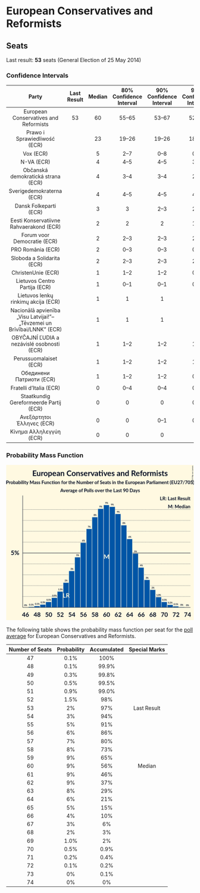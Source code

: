 # European Conservatives and Reformists

## Seats

Last result: **53** seats (General Election of 25 May 2014)

### Confidence Intervals

| Party | Last Result | Median | 80% Confidence Interval | 90% Confidence Interval | 95% Confidence Interval | 99% Confidence Interval |
|:-----:|:-----------:|:------:|:-----------------------:|:-----------------------:|:-----------------------:|:-----------------------:|
| European Conservatives and Reformists | 53 | 60 | 55–65 | 53–67 | 52–68 | 50–70 |
| Prawo i Sprawiedliwość (ECR) | | 23 | 19–26 | 19–26 | 18–27 | 18–28 |
| Vox (ECR) | | 5 | 2–7 | 0–8 | 0–8 | 0–9 |
| N-VA (ECR) | | 4 | 4–5 | 4–5 | 3–5 | 3–5 |
| Občanská demokratická strana (ECR) | | 4 | 3–4 | 3–4 | 2–5 | 2–5 |
| Sverigedemokraterna (ECR) | | 4 | 4–5 | 4–5 | 4–5 | 3–6 |
| Dansk Folkeparti (ECR) | | 3 | 3 | 2–3 | 2–3 | 2–4 |
| Eesti Konservatiivne Rahvaerakond (ECR) | | 2 | 2 | 2 | 1–2 | 1–2 |
| Forum voor Democratie (ECR) | | 2 | 2–3 | 2–3 | 2–3 | 1–3 |
| PRO România (ECR) | | 2 | 0–3 | 0–3 | 0–4 | 0–4 |
| Sloboda a Solidarita (ECR) | | 2 | 2–3 | 2–3 | 2–3 | 2–3 |
| ChristenUnie (ECR) | | 1 | 1–2 | 1–2 | 0–2 | 0–2 |
| Lietuvos Centro Partija (ECR) | | 1 | 0–1 | 0–1 | 0–1 | 0–1 |
| Lietuvos lenkų rinkimų akcija (ECR) | | 1 | 1 | 1 | 1 | 1 |
| Nacionālā apvienība „Visu Latvijai!”–„Tēvzemei un Brīvībai/LNNK” (ECR) | | 1 | 1 | 1 | 1 | 0–1 |
| OBYČAJNÍ ĽUDIA a nezávislé osobnosti (ECR) | | 1 | 1–2 | 1–2 | 1–2 | 1–2 |
| Perussuomalaiset (ECR) | | 1 | 1–2 | 1–2 | 1–2 | 1–2 |
| Обединени Патриоти (ECR) | | 1 | 1–2 | 1–2 | 0–2 | 0–2 |
| Fratelli d’Italia (ECR) | | 0 | 0–4 | 0–4 | 0–5 | 0–5 |
| Staatkundig Gereformeerde Partij (ECR) | | 0 | 0 | 0 | 0–1 | 0–1 |
| Ανεξάρτητοι Έλληνες (ECR) | | 0 | 0 | 0–1 | 0–1 | 0–1 |
| Κίνημα Αλληλεγγύη (ECR) | | 0 | 0 | 0 | 0 | 0 |

### Probability Mass Function

![Graph with seats probability mass function not yet produced](average-seats-pmf-europeanconservativesandreformists.png "Seats Probability Mass Function")

The following table shows the probability mass function per seat for the [poll average](average.html) for European Conservatives and Reformists.

| Number of Seats | Probability | Accumulated | Special Marks |
|:---------------:|:-----------:|:-----------:|:-------------:|
| 47 | 0.1% | 100% |  |
| 48 | 0.1% | 99.9% |  |
| 49 | 0.3% | 99.8% |  |
| 50 | 0.5% | 99.5% |  |
| 51 | 0.9% | 99.0% |  |
| 52 | 1.5% | 98% |  |
| 53 | 2% | 97% | Last Result |
| 54 | 3% | 94% |  |
| 55 | 5% | 91% |  |
| 56 | 6% | 86% |  |
| 57 | 7% | 80% |  |
| 58 | 8% | 73% |  |
| 59 | 9% | 65% |  |
| 60 | 9% | 56% | Median |
| 61 | 9% | 46% |  |
| 62 | 9% | 37% |  |
| 63 | 8% | 29% |  |
| 64 | 6% | 21% |  |
| 65 | 5% | 15% |  |
| 66 | 4% | 10% |  |
| 67 | 3% | 6% |  |
| 68 | 2% | 3% |  |
| 69 | 1.0% | 2% |  |
| 70 | 0.5% | 0.9% |  |
| 71 | 0.2% | 0.4% |  |
| 72 | 0.1% | 0.2% |  |
| 73 | 0% | 0.1% |  |
| 74 | 0% | 0% |  |


